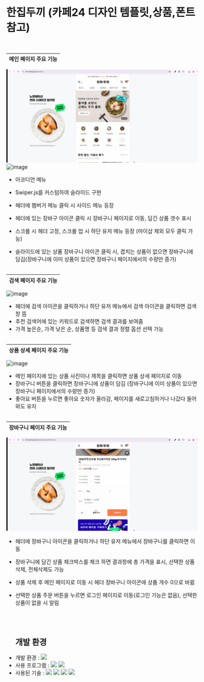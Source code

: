 


# 한집두끼 (카페24 디자인 템플릿,상품,폰트 참고)


<br>

| 메인 페이지 주요 기능                                                                                              |
| :---------------------------------------------------------------------------------------------------------------------- |
![image](https://github.com/kkh12345/cafe24_food/blob/main/side.gif)
![image](https://github.com/kkh12345/cafe24_food/blob/main/accordion.gif)

 * 아코디언 메뉴
 * Swiper.js를 커스텀하여 슬라이드 구현
 * 헤더에 햄버거 메뉴 클릭 시 사이드 메뉴 등장
 
 * 헤더에 있는 장바구 아이콘 클릭 시 장바구니 페이지로 이동, 담긴 상품 갯수 표시
 * 스크롤 시 헤더 고정, 스크롤 업 시 하단 유저 메뉴 등장 (마이샵 제외 모두 클릭 가능)
 *  슬라이드에 있는 상품 장바구니 아이콘 클릭 시, 겹치는 상품이 없으면 장바구니에 담김(장바구니에 이미 상품이 있으면 장바구니 페이지에서의 수량만 증가)
<br><br>

| 검색 페이지 주요 기능                                                                                            |
| :---------------------------------------------------------------------------------------------------------------------- |
![image](https://github.com/kkh12345/cafe24_food/blob/main/search.gif)
 * 헤더에 검색 아이콘을 클릭하거나 하단 유저 메뉴에서 검색 아이콘을 클릭하면 검색창 뜸
 * 추천 검색어에 있는 키워드로 검색하면 검색 결과를 보여줌
 * 가격 높은순, 가격 낮은 순, 상품명 등 검색 결과 정렬 옵션 선택 가능
<br><br>

| 상품 상세 페이지 주요 기능                                                                                         |
| :---------------------------------------------------------------------------------------------------------------------- |
![image](https://github.com/kkh12345/cafe24_food/blob/main/detail.gif)
* 메인 페이지에 있는 상품 사진이나 제목을 클릭하면 상품 상세 페이지로 이동
 * 장바구니 버튼을 클릭하면 장바구니에 상품이 담김 (장바구니에 이미 상품이 있으면 장바구니 페이지에서의 수량만 증가)
 * 좋아요 버튼을 누르면 좋아요 숫자가 올라감, 페이지를 새로고침하거나 나갔다 들어와도 유지
<br><br>




| 장바구니 페이지 주요 기능                                                                                        |
| :---------------------------------------------------------------------------------------------------------------------- |
![image](https://github.com/kkh12345/cafe24_food/blob/main/cart.gif)
* 헤더에 장바구니 아이콘을 클릭하거나 하단 유저 메뉴에서 장바구니를 클릭하면 이동
* 장바구니에 담긴 상품 체크박스를 체크 하면 결과창에 총 가격을 표시, 선택한 상품 삭제, 전체삭제도 가능
* 상품 삭제 후 메인 페이지로 이동 시 헤더 장바구니 아이콘에 상품 개수 0으로 바뀜
* 선택한 상품 주문 버튼을 누르면 로그인 페이지로 이동(로그인 기능은 없음), 선택한 상품이 없을 시 알림 

  <br><br>



  ##  개발 환경

- 개발 환경 : <img src="https://img.shields.io/badge/windows11-0078D6?style=flat-square&logo=windows10&logoColor=white"/>
- 사용 프로그램 : <img src="https://img.shields.io/badge/Vs code-007ACC?style=flat-square&logo=visualstudiocode&logoColor=white"/>  <img src="https://img.shields.io/badge/figma-F24E1E?style=flat-square&logo=figma&logoColor=white"/>
- 사용된 기술 :
  <img src="https://img.shields.io/badge/html5-E34F26?style=flat-square&logo=html5&logoColor=white"> <img src="https://img.shields.io/badge/css3-1572B6?style=flat-square&logo=css3&logoColor=white">  <img src="https://img.shields.io/badge/JavaScript-F7DF1E?style=flat-square&logo=JavaScript&logoColor=white"> <img src="https://img.shields.io/badge/Swiper-6332F6?style=flat-square&logo=Swiper&logoColor=white">


  

    
   


